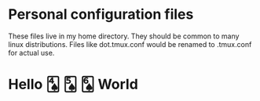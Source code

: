 # Personal configuration files

These files live in my home directory. They should be common to many linux
distributions. Files like dot.tmux.conf would be renamed to .tmux.conf for
actual use.

# Hello 🂤 🂥 🂦 World
